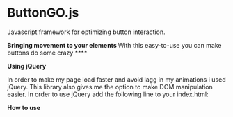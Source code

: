 # ButtonGO.js
Javascript framework for optimizing button interaction.

<b> Bringing movement to your elements </b>
With this easy-to-use you can make buttons do some crazy ****

<b> Using jQuery </b>

In order to make my page load faster and avoid lagg in my animations i used jQuery. 
This library also gives me the option to make DOM manipulation easier.
In order to use jQuery add the following line to your index.html:

> <script src="https://ajax.googleapis.com/ajax/libs/jquery/3.2.1/jquery.min.js"></script>

<b>How to use</b>

